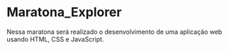 # Maratona_Explorer
Nessa maratona será realizado o desenvolvimento de uma aplicação web usando HTML, CSS e JavaScript.
